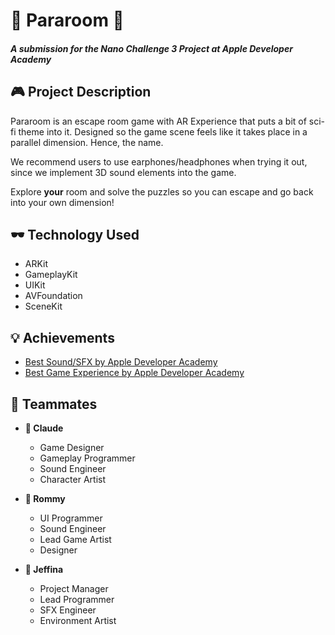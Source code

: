 # 🔮 Pararoom 🔮
#### *A submission for the Nano Challenge 3 Project at Apple Developer Academy*

## 🎮  Project Description
Pararoom is an escape room game with AR Experience that puts a bit of sci-fi theme into it. Designed so the game scene feels like it takes place in a parallel dimension. Hence, the name.

We recommend users to use earphones/headphones when trying it out, since we implement 3D sound elements into the game. 

Explore **your** room and solve the puzzles so you can escape and go back into your own dimension!

## 🕶️  Technology Used
- ARKit
- GameplayKit
- UIKit
- AVFoundation
- SceneKit

## 💡  Achievements 
- [Best Sound/SFX by Apple Developer Academy](https://badgr.com/backpack/badges/5eec37e040cfa93ff5d097b2)
- [Best Game Experience by Apple Developer Academy](https://badgr.com/backpack/badges/5eec37b894e96674580e3804)

## 🤹‍  Teammates
- **🍒  Claude**
  - Game Designer
  - Gameplay Programmer
  - Sound Engineer
  - Character Artist
  
- **🍓  Rommy**
  - UI Programmer
  - Sound Engineer
  - Lead Game Artist
  - Designer

- **🍉  Jeffina**
  - Project Manager
  - Lead Programmer
  - SFX Engineer
  - Environment Artist
